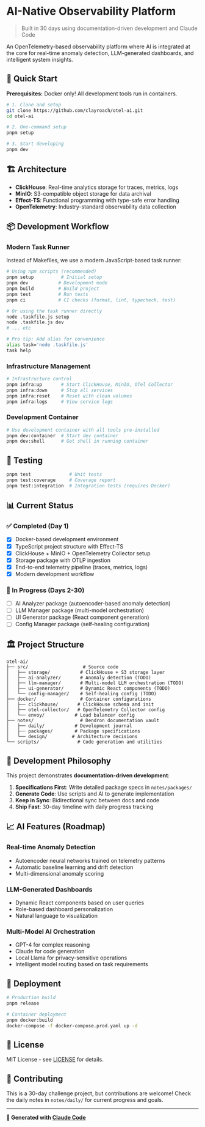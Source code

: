 # AI-Native Observability Platform

> Built in 30 days using documentation-driven development and Claude Code

An OpenTelemetry-based observability platform where AI is integrated at the core for real-time anomaly detection, LLM-generated dashboards, and intelligent system insights.

## 🚀 Quick Start

**Prerequisites:** Docker only! All development tools run in containers.

```bash
# 1. Clone and setup
git clone https://github.com/clayroach/otel-ai.git
cd otel-ai

# 2. One-command setup
pnpm setup

# 3. Start developing
pnpm dev
```

## 🏗️ Architecture

- **ClickHouse**: Real-time analytics storage for traces, metrics, logs
- **MinIO**: S3-compatible object storage for data archival
- **Effect-TS**: Functional programming with type-safe error handling
- **OpenTelemetry**: Industry-standard observability data collection

## 📦 Development Workflow

### Modern Task Runner

Instead of Makefiles, we use a modern JavaScript-based task runner:

```bash
# Using npm scripts (recommended)
pnpm setup          # Initial setup
pnpm dev           # Development mode
pnpm build         # Build project
pnpm test          # Run tests
pnpm ci            # CI checks (format, lint, typecheck, test)

# Or using the task runner directly
node .taskfile.js setup
node .taskfile.js dev
# ... etc

# Pro tip: Add alias for convenience
alias task='node .taskfile.js'
task help
```

### Infrastructure Management

```bash
# Infrastructure control
pnpm infra:up       # Start ClickHouse, MinIO, OTel Collector
pnpm infra:down     # Stop all services
pnpm infra:reset    # Reset with clean volumes
pnpm infra:logs     # View service logs
```

### Development Container

```bash
# Use development container with all tools pre-installed
pnpm dev:container  # Start dev container
pnpm dev:shell      # Get shell in running container
```

## 🧪 Testing

```bash
pnpm test              # Unit tests
pnpm test:coverage     # Coverage report
pnpm test:integration  # Integration tests (requires Docker)
```

## 📊 Current Status

### ✅ Completed (Day 1)

- [x] Docker-based development environment
- [x] TypeScript project structure with Effect-TS
- [x] ClickHouse + MinIO + OpenTelemetry Collector setup
- [x] Storage package with OTLP ingestion
- [x] End-to-end telemetry pipeline (traces, metrics, logs)
- [x] Modern development workflow

### 🚧 In Progress (Days 2-30)

- [ ] AI Analyzer package (autoencoder-based anomaly detection)
- [ ] LLM Manager package (multi-model orchestration)
- [ ] UI Generator package (React component generation)
- [ ] Config Manager package (self-healing configuration)

## 🏛️ Project Structure

```
otel-ai/
├── src/                    # Source code
│   ├── storage/           # ClickHouse + S3 storage layer
│   ├── ai-analyzer/       # Anomaly detection (TODO)
│   ├── llm-manager/       # Multi-model LLM orchestration (TODO)
│   ├── ui-generator/      # Dynamic React components (TODO)
│   └── config-manager/    # Self-healing config (TODO)
├── docker/                # Container configurations
│   ├── clickhouse/       # ClickHouse schema and init
│   ├── otel-collector/   # OpenTelemetry Collector config
│   └── envoy/           # Load balancer config
├── notes/                 # Dendron documentation vault
│   ├── daily/           # Development journal
│   ├── packages/        # Package specifications
│   └── design/         # Architecture decisions
└── scripts/              # Code generation and utilities
```

## 🔧 Development Philosophy

This project demonstrates **documentation-driven development**:

1. **Specifications First**: Write detailed package specs in `notes/packages/`
2. **Generate Code**: Use scripts and AI to generate implementation
3. **Keep in Sync**: Bidirectional sync between docs and code
4. **Ship Fast**: 30-day timeline with daily progress tracking

## 📈 AI Features (Roadmap)

### Real-time Anomaly Detection

- Autoencoder neural networks trained on telemetry patterns
- Automatic baseline learning and drift detection
- Multi-dimensional anomaly scoring

### LLM-Generated Dashboards

- Dynamic React components based on user queries
- Role-based dashboard personalization
- Natural language to visualization

### Multi-Model AI Orchestration

- GPT-4 for complex reasoning
- Claude for code generation
- Local Llama for privacy-sensitive operations
- Intelligent model routing based on task requirements

## 🚢 Deployment

```bash
# Production build
pnpm release

# Container deployment
pnpm docker:build
docker-compose -f docker-compose.prod.yaml up -d
```

## 📜 License

MIT License - see [LICENSE](LICENSE) for details.

## 🤝 Contributing

This is a 30-day challenge project, but contributions are welcome! Check the daily notes in `notes/daily/` for current progress and goals.

---

**🤖 Generated with [Claude Code](https://claude.ai/code)**
